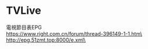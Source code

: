 # TVLive

電視節目表EPG\
https://www.right.com.cn/forum/thread-396149-1-1.htm\
http://epg.51zmt.top:8000/e.xml\
